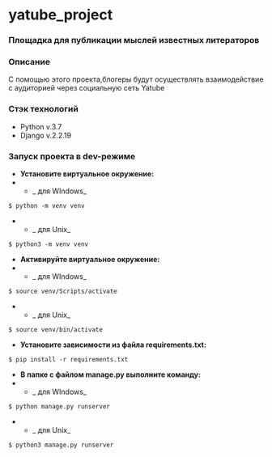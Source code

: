 # yatube_project
### Площадка для публикации мыслей известных литераторов

### Описание
С помощью этого проекта,блогеры будут осуществлять взаимодействие с аудиторией через социальную сеть Yatube

### Стэк технологий
- Python v.3.7
- Django v.2.2.19

### Запуск проекта в dev-режиме
- **Установите виртуальное окружение:**
- - _ для WIndows_
```
$ python -m venv venv
```
- - _ для Unix_
```
$ python3 -m venv venv
```
- **Активируйте виртуальное окружение:**
- - _ для WIndows_
```
$ source venv/Scripts/activate
```
- - _ для Unix_
```
$ source venv/bin/activate
```
- **Установите зависимости из файла requirements.txt:**
```
$ pip install -r requirements.txt
``` 
- **В папке с файлом manage.py выполните команду:**
- - _ для WIndows_
```
$ python manage.py runserver
```
- - _ для Unix_
```
$ python3 manage.py runserver
```